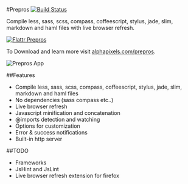 #Prepros
[![Build Status](https://travis-ci.org/sbspk/Prepros.png?branch=master)](https://travis-ci.org/sbspk/Prepros)

Compile less, sass, scss, compass, coffeescript, stylus, jade, slim, markdown and haml files with live browser refresh.

[![Flattr Prepros](http://api.flattr.com/button/flattr-badge-large.png)](http://flattr.com/thing/1417937/sbspkPrepros-on-GitHub)

To Download and learn more visit [alphapixels.com/prepros](http://alphapixels.com/prepros).

![Prepros App](http://alphapixels.com/prepros/img/prepros.jpg)

##Features
* Compile less, sass, scss, compass, coffeescript, stylus, jade, slim, markdown and haml files
* No dependencies (sass compass etc..)
* Live browser refresh
* Javascript minification and concatenation
* @imports detection and watching
* Options for customization
* Error & success notifications
* Built-in http server

##TODO
* Frameworks
* JsHint and JsLint
* Live browser refresh extension for firefox
